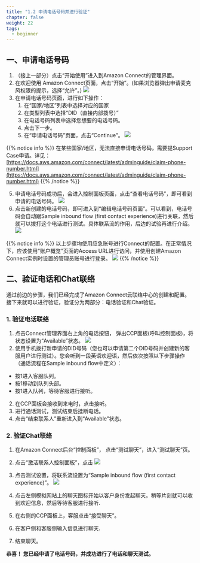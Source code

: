 ```yaml
---
title: "1.2 申请电话号码并进行验证"
chapter: false
weight: 22
tags:
  - beginner
---
```

## 一、申请电话号码

1. （接上一部分）点击“开始使用”进入到Amazon Connect的管理界面。
2. 在欢迎使用 Amazon Connect页面，点击“开始”。(如果浏览器弹出申请麦克风权限的提示，选择“允许”。)
![](/images/1.1.Deploy/Connect-Welcome.png)
3. 在申请电话号码页面，进行如下操作：
    1. 在“国家/地区”列表中选择对应的国家
    2. 在类型列表中选择“DID（直接内部拨号）”
    3. 在电话号码列表中选择您想要的电话号码。
    4. 点击下一步。
    5. 在“申请电话号码”页面，点击“Continue”。
    ![](/images/1.1.Deploy/Claim-Phone.png)

{{% notice info %}}
在某些国家/地区，无法直接申请电话号码，需要提Support Case申请。详见：[https://docs.aws.amazon.com/connect/latest/adminguide/claim-phone-number.html](https://docs.aws.amazon.com/connect/latest/adminguide/claim-phone-number.html)
{{% /notice  %}}

5. 申请电话号码成功后，会进入控制面板页面，点击“查看电话号码”，即可看到申请的电话号码。
![](/images/1.1.Deploy/Dashboard.png)
6. 点击新创建的电话号码，即可进入到“编辑电话号码页面”。可以看到，电话号码会自动跟Sample inbound flow (first contact experience)进行关联，然后就可以拨打这个电话进行测试。具体联系流的作用，后边的试验再进行介绍。
![](/images/1.1.Deploy/Edit-Phone.png)

{{% notice info %}}
以上步骤均使用应急账号进行Connect的配置。在正常情况下，应该使用“账户概览”页面的Access URL进行访问，并使用创建Amazon Connect实例时设置的管理员账号进行登录。
![](/images/1.1.Deploy/Overview.png)
{{% /notice  %}}

## 二、验证电话和Chat联络
通过前边的步骤，我们已经完成了Amazon Connect云联络中心的创建和配置。接下来就可以进行验证，验证分为两部分：电话验证和Chat验证。
### 1. 验证电话联络
1. 点击Connect管理界面右上角的电话按钮， 弹出CCP面板(呼叫控制面板)，将状态设置为“Available”状态。
![](/images/1.1.Deploy/CCP-Agent.png)
2. 使用手机拨打新申请的DID号码（您也可以申请第二个DID号码并创建新的客服用户进行测试）。您会听到一段英语欢迎语，然后依次按照以下步骤操作（通话流程在Sample inbound flow中定义）：
  - 按1进入客服队列。
  - 按1移动到队列头部。
  - 按1进入队列，等待客服进行接听。
2. 在CCP面板会接收到来电时，点击接听。
3. 进行通话测试，测试结束后挂断电话。
4. 点击“结束联系人”重新进入到“Available”状态。
### 2. 验证Chat联络
1. 在Amazon Connect后台“控制面板”， 点击“测试聊天”，进入“测试聊天”页。
2. 点击“激活联系人控制面板”，点击
![](/images/1.1.Deploy/Test-Chat.png)
3. 点击测试设置，将联系流设置为“Sample inbound flow (first contact experience)”。
![](/images/1.1.Deploy/Set-Test.png)

4. 点击左侧模拟网站上的聊天图标开始以客户身份发起聊天。稍等片刻就可以收到欢迎信息，然后等待客服进行接听.
5. 在右侧的CCP面板上，客服点击“接受聊天”。
6. 在客户侧和客服侧输入信息进行聊天.
7. 结束聊天。


**恭喜！
您已经申请了电话号码，并成功进行了电话和聊天测试。**